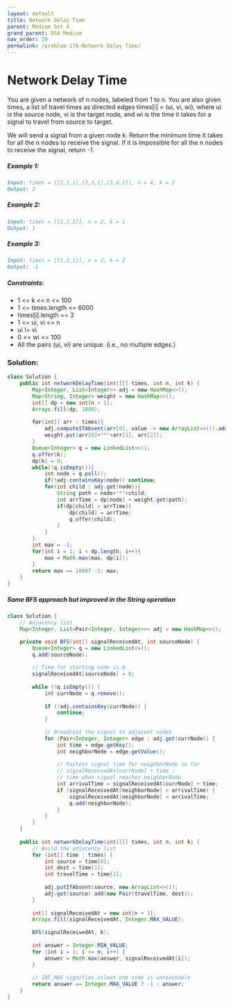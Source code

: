 ```yaml
---
layout: default
title: Network Delay Time
parent: Medium Set 4
grand_parent: DSA Medium
nav_order: 20
permalink: /problem-170-Network Delay Time/
---
```

# Network Delay Time
You are given a network of n nodes, labeled from 1 to n. You are also given times, a list of travel times as directed edges times[i] = (ui, vi, wi), where ui is the source node, vi is the target node, and wi is the time it takes for a signal to travel from source to target.

We will send a signal from a given node k. Return the minimum time it takes for all the n nodes to receive the signal. If it is impossible for all the n nodes to receive the signal, return -1.

##### Example 1:

```markdown
Input: times = [[2,1,1],[2,3,1],[3,4,1]], n = 4, k = 2
Output: 2
```
##### Example 2:
````markdown
Input: times = [[1,2,1]], n = 2, k = 1
Output: 1
````
##### Example 3:
```markdown
Input: times = [[1,2,1]], n = 2, k = 2
Output: -1
```
##### Constraints:
* 1 <= k <= n <= 100
* 1 <= times.length <= 6000
* times[i].length == 3
* 1 <= ui, vi <= n
* ui != vi
* 0 <= wi <= 100
* All the pairs (ui, vi) are unique. (i.e., no multiple edges.)

### Solution:
```java
class Solution {
    public int networkDelayTime(int[][] times, int n, int k) {
        Map<Integer, List<Integer>> adj = new HashMap<>();
        Map<String, Integer> weight = new HashMap<>();
        int[] dp = new int[n + 1];
        Arrays.fill(dp, 1000);
        
        for(int[] arr : times){
            adj.computeIfAbsent(arr[0], value -> new ArrayList<>()).add(arr[1]);
            weight.put(arr[0]+"*"+arr[1], arr[2]);
        }
        Queue<Integer> q = new LinkedList<>();
        q.offer(k);
        dp[k] = 0;
        while(!q.isEmpty()){
            int node = q.poll();
            if(!adj.containsKey(node)) continue;
            for(int child : adj.get(node)){
                String path = node+"*"+child;
                int arrTime = dp[node] + weight.get(path);
                if(dp[child] > arrTime){
                    dp[child] = arrTime;
                    q.offer(child);
                } 
            }
        }
        int max = -1;
        for(int i = 1; i < dp.length; i++){
            max = Math.max(max, dp[i]);
        }
        return max == 1000? -1: max;
    }
}
```
##### Same BFS approach but improved in the String operation
```java
class Solution {
    // Adjacency list
    Map<Integer, List<Pair<Integer, Integer>>> adj = new HashMap<>();

    private void BFS(int[] signalReceivedAt, int sourceNode) {
        Queue<Integer> q = new LinkedList<>();
        q.add(sourceNode);
        
        // Time for starting node is 0
        signalReceivedAt[sourceNode] = 0;
        
        while (!q.isEmpty()) {
            int currNode = q.remove();
            
            if (!adj.containsKey(currNode)) {
                continue;
            }
            
            // Broadcast the signal to adjacent nodes
            for (Pair<Integer, Integer> edge : adj.get(currNode)) {
                int time = edge.getKey();
                int neighborNode = edge.getValue();
                
                // Fastest signal time for neighborNode so far
                // signalReceivedAt[currNode] + time : 
                // time when signal reaches neighborNode
                int arrivalTime = signalReceivedAt[currNode] + time;
                if (signalReceivedAt[neighborNode] > arrivalTime) {
                    signalReceivedAt[neighborNode] = arrivalTime;
                    q.add(neighborNode);
                }
            }
        }
    }
    
    public int networkDelayTime(int[][] times, int n, int k) {
        // Build the adjacency list
        for (int[] time : times) {
            int source = time[0];
            int dest = time[1];
            int travelTime = time[2];
            
            adj.putIfAbsent(source, new ArrayList<>());
            adj.get(source).add(new Pair(travelTime, dest));
        }
        
        int[] signalReceivedAt = new int[n + 1];
        Arrays.fill(signalReceivedAt, Integer.MAX_VALUE);
        
        BFS(signalReceivedAt, k);
        
        int answer = Integer.MIN_VALUE;
        for (int i = 1; i <= n; i++) {
            answer = Math.max(answer, signalReceivedAt[i]);
        }
        
        // INT_MAX signifies atleat one node is unreachable
        return answer == Integer.MAX_VALUE ? -1 : answer;
    }
}
```